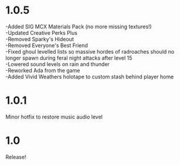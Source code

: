 # 1.0.5

  -Added SIG MCX Materials Pack (no more missing textures!) <br />
  -Updated Creative Perks Plus <br />
  -Removed Sparky's Hideout <br />
  -Removed Everyone's Best Friend <br />
  -Fixed ghoul levelled lists so massive hordes of radroaches should no longer spawn during feral night attacks after level 15 <br />
  -Lowered sound levels on rain and thunder <br />
  -Reworked Ada from the game <br />
  -Added Vivid Weathers holotape to custom stash behind player home <br />

# 1.0.1

Minor hotfix to restore music audio level

# 1.0

Release!
